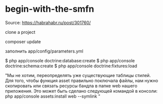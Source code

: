 begin-with-the-smfn
===================

Source: https://habrahabr.ru/post/301760/

clone a project

composer update

заполнить app/config/parameters.yml

$ php app/console doctrine:database:create
$ php app/console doctrine:schema:create
$ php app/console doctrine:fixtures:load

"Мы не хотим, переопределять уже существующие таблицы стилей.
Для того, чтобы функция asset правильно поключала файлы, нам нужно скопировать или связать ресурсы бандла в папке web нашего приложения. Это может быть сделано следующей командой в консоли:
php app/console assets:install web --symlink "

